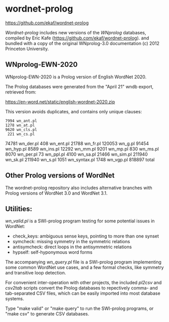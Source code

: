 # wordnet-prolog

https://github.com/ekaf/wordnet-prolog

*Wordnet-prolog* includes new versions of the _WNprolog_ databases,
compiled by Eric Kafe (https://github.com/ekaf/wordnet-prolog).
and bundled with a copy of the original WNprolog-3.0 documentation
(c) 2012 Princeton University.

## WNprolog-EWN-2020

WNprolog-EWN-2020 is a Prolog version of English WordNet 2020.

The Prolog databases were generated from the "April 21" wndb export,
retrieved from:

https://en-word.net/static/english-wordnet-2020.zip


This version avoids duplicates, and contains only unique clauses:

    7994 wn_ant.pl
    1278 wn_at.pl
    9620 wn_cls.pl
     221 wn_cs.pl
   74781 wn_der.pl
     408 wn_ent.pl
   21788 wn_fr.pl
  120053 wn_g.pl
   91454 wn_hyp.pl
    8589 wn_ins.pl
   12292 wn_mm.pl
    9201 wn_mp.pl
     830 wn_ms.pl
    8070 wn_per.pl
      73 wn_ppl.pl
    4100 wn_sa.pl
   21466 wn_sim.pl
  211940 wn_sk.pl
  211940 wn_s.pl
    1051 wn_syntax.pl
    1748 wn_vgp.pl
  818897 total

## Other Prolog versions of WordNet

The wordnet-prolog repository also includes alternative branches
with Prolog versions of WordNet 3.0 and WordNet 3.1.

## Utilities:

_wn_valid.pl_ is a SWI-prolog program testing for some potential issues in WordNet:

- check_keys: ambiguous sense keys, pointing to more than one synset
- symcheck: missing symmetry in the symmetric relations
- antisymcheck: direct loops in the antisymmetric relations
- hypself: self-hyponymous word forms


The accompanying _wn_query.pl_ file is a SWI-prolog program
implementing some common WordNet use cases, and a few formal checks,
like symmetry and transitive loop detection.


For convenient inter-operation with other projects,
the included  _pl2csv_ and _csv2tab_ scripts convert the
Prolog databases to repectively comma- and tab-separated CSV files,
which can be easily imported into most database systems.

Type "make valid" or "make query" to run the SWI-prolog programs,
or "make csv" to generate CSV databases.
